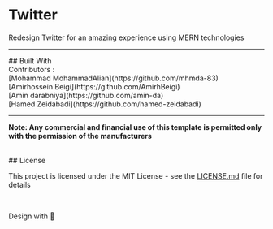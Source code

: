 # Twitter

Redesign Twitter for an amazing experience using MERN technologies

<hr>
## Built With <br>
Contributors : <br>
[Mohammad MohammadAlian](https://github.com/mhmda-83) <br>
[Amirhossein Beigi](https://github.com/AmirhBeigi) <br>
[Amin darabniya](https://github.com/amin-da) <br>
[Hamed Zeidabadi](https://github.com/hamed-zeidabadi)

<hr>

**Note: Any commercial and financial use of this template is permitted only with the permission of the manufacturers**

<br>
## License

This project is licensed under the MIT License - see the [LICENSE.md](LICENSE.md) file for details

<br>

Design with 🖤

